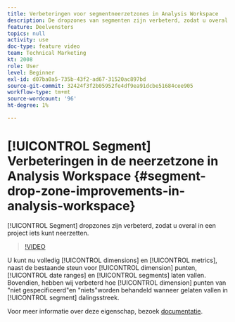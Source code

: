 ```yaml
---
title: Verbeteringen voor segmentneerzetzones in Analysis Workspace
description: De dropzones van segmenten zijn verbeterd, zodat u overal in een project iets kunt neerzetten.
feature: Deelvensters
topics: null
activity: use
doc-type: feature video
team: Technical Marketing
kt: 2008
role: User
level: Beginner
exl-id: d07ba0a5-735b-43f2-ad67-31520ac897bd
source-git-commit: 32424f3f2b05952fe4df9ea91dcbe51684cee905
workflow-type: tm+mt
source-wordcount: '96'
ht-degree: 1%

---
```


# [!UICONTROL Segment] Verbeteringen in de neerzetzone in Analysis Workspace {#segment-drop-zone-improvements-in-analysis-workspace}

[!UICONTROL Segment] dropzones zijn verbeterd, zodat u overal in een project iets kunt neerzetten.

>[!VIDEO](https://video.tv.adobe.com/v/24036/?quality=12)

U kunt nu volledig [!UICONTROL dimensions] en [!UICONTROL metrics], naast de bestaande steun voor [!UICONTROL dimension] punten, [!UICONTROL date ranges] en [!UICONTROL segments] laten vallen. Bovendien, hebben wij verbeterd hoe [!UICONTROL dimension] punten van &quot;niet gespecificeerd&quot;en &quot;niets&quot;worden behandeld wanneer gelaten vallen in [!UICONTROL segment] dalingsstreek.

Voor meer informatie over deze eigenschap, bezoek [documentatie](https://marketing.adobe.com/resources/help/en_US/analytics/analysis-workspace/t_freeform-project-segment.html).
